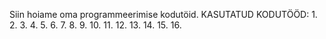 Siin hoiame oma programmeerimise kodutöid.
KASUTATUD KODUTÖÖD:
1.
2.
3.
4.
5.
6.
7.
8.
9.
10.
11.
12.
13.
14.
15.
16.
